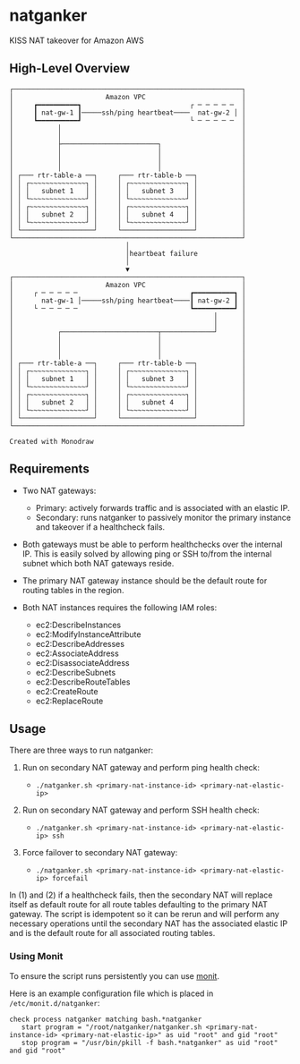 # natganker
KISS NAT takeover for Amazon AWS

## High-Level Overview

```
┌─────────────────────────────────────────────────────────┐
│                       Amazon VPC                        │
│     ┏━━━━━━━━━━┓                           ┌ ─ ─ ─ ─ ─  │
│     ┃ nat-gw-1 ┃─────ssh/ping heartbeat────  nat-gw-2 │ │
│     ┗━━━━━━━━━━┛                           └ ─ ─ ─ ─ ─  │
│           │                                             │
│           │                                             │
│           ├────────────────────────┐                    │
│           │                        │                    │
│           │                        │                    │
│           │                        │                    │
│ ┌─── rtr-table-a ──┐     ┌─── rtr-table-b ──┐           │
│ │ ┌~~~~~~~~~~~~~~┐ │     │ ┌~~~~~~~~~~~~~~┐ │           │
│ │ │   subnet 1   │ │     │ │   subnet 3   │ │           │
│ │ └~~~~~~~~~~~~~~┘ │     │ └~~~~~~~~~~~~~~┘ │           │
│ │ ┌~~~~~~~~~~~~~~┐ │     │ ┌~~~~~~~~~~~~~~┐ │           │
│ │ │   subnet 2   │ │     │ │   subnet 4   │ │           │
│ │ └~~~~~~~~~~~~~~┘ │     │ └~~~~~~~~~~~~~~┘ │           │
│ └──────────────────┘     └──────────────────┘           │
└─────────────────────────────────────────────────────────┘
                             │
                             │heartbeat failure
                             │
                             ▼
┌─────────────────────────────────────────────────────────┐
│                       Amazon VPC                        │
│     ┌ ─ ─ ─ ─ ─                            ┏━━━━━━━━━━┓ │
│       nat-gw-1 │─────ssh/ping heartbeat────┃ nat-gw-2 ┃ │
│     └ ─ ─ ─ ─ ─                            ┗━━━━━━━━━━┛ │
│                                                  │      │
│                                                  │      │
│           ┌────────────────────────┬─────────────┘      │
│           │                        │                    │
│           │                        │                    │
│           │                        │                    │
│ ┌─── rtr-table-a ──┐     ┌─── rtr-table-b ──┐           │
│ │ ┌~~~~~~~~~~~~~~┐ │     │ ┌~~~~~~~~~~~~~~┐ │           │
│ │ │   subnet 1   │ │     │ │   subnet 3   │ │           │
│ │ └~~~~~~~~~~~~~~┘ │     │ └~~~~~~~~~~~~~~┘ │           │
│ │ ┌~~~~~~~~~~~~~~┐ │     │ ┌~~~~~~~~~~~~~~┐ │           │
│ │ │   subnet 2   │ │     │ │   subnet 4   │ │           │
│ │ └~~~~~~~~~~~~~~┘ │     │ └~~~~~~~~~~~~~~┘ │           │
│ └──────────────────┘     └──────────────────┘           │
└─────────────────────────────────────────────────────────┘

Created with Monodraw
```

## Requirements

* Two NAT gateways:
    - Primary: actively forwards traffic and is associated with an elastic IP.
    - Secondary: runs natganker to passively monitor the primary instance and takeover if a healthcheck fails.

* Both gateways must be able to perform healthchecks over the internal IP. This is easily solved by allowing ping or SSH to/from the internal subnet which both NAT gateways reside.

* The primary NAT gateway instance should be the default route for routing tables in the region.

* Both NAT instances requires the following IAM roles:
    - ec2:DescribeInstances
    - ec2:ModifyInstanceAttribute
    - ec2:DescribeAddresses
    - ec2:AssociateAddress
    - ec2:DisassociateAddress
    - ec2:DescribeSubnets
    - ec2:DescribeRouteTables
    - ec2:CreateRoute
    - ec2:ReplaceRoute

## Usage

There are three ways to run natganker:

1. Run on secondary NAT gateway and perform ping health check:
    - `./natganker.sh <primary-nat-instance-id> <primary-nat-elastic-ip>`

2. Run on secondary NAT gateway and perform SSH health check:
    - `./natganker.sh <primary-nat-instance-id> <primary-nat-elastic-ip> ssh`

3. Force failover to secondary NAT gateway:
    - `./natganker.sh <primary-nat-instance-id> <primary-nat-elastic-ip> forcefail`

In (1) and (2) if a healthcheck fails, then the secondary NAT will replace itself as default route for all route tables defaulting to the primary NAT gateway. The script is idempotent so it can be rerun and will perform any necessary operations until the secondary NAT has the associated elastic IP and is the default route for all associated routing tables.

### Using Monit

To ensure the script runs persistently you can use [monit](http://mmonit.com/).

Here is an example configuration file which is placed in `/etc/monit.d/natganker`:

```
check process natganker matching bash.*natganker
   start program = "/root/natganker/natganker.sh <primary-nat-instance-id> <primary-nat-elastic-ip>" as uid "root" and gid "root"
   stop program = "/usr/bin/pkill -f bash.*natganker" as uid "root" and gid "root"
```
